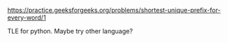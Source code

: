 https://practice.geeksforgeeks.org/problems/shortest-unique-prefix-for-every-word/1

TLE for python. Maybe try other language?

